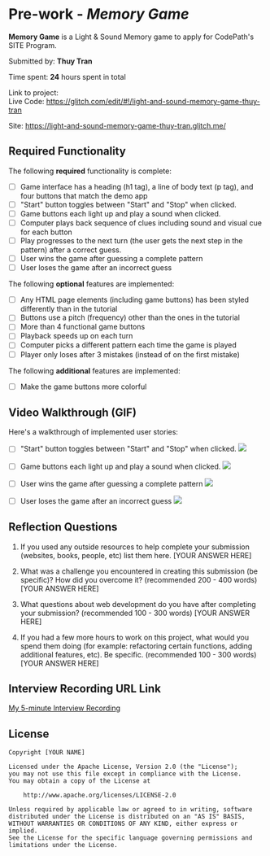# Pre-work - _Memory Game_

**Memory Game** is a Light & Sound Memory game to apply for CodePath's SITE Program.

Submitted by: **Thuy Tran**

Time spent: **24** hours spent in total

Link to project:  
  Live Code: https://glitch.com/edit/#!/light-and-sound-memory-game-thuy-tran
  
  Site: https://light-and-sound-memory-game-thuy-tran.glitch.me/

## Required Functionality

The following **required** functionality is complete:

- [ ] Game interface has a heading (h1 tag), a line of body text (p tag), and four buttons that match the demo app
- [ ] "Start" button toggles between "Start" and "Stop" when clicked.
- [ ] Game buttons each light up and play a sound when clicked.
- [ ] Computer plays back sequence of clues including sound and visual cue for each button
- [ ] Play progresses to the next turn (the user gets the next step in the pattern) after a correct guess.
- [ ] User wins the game after guessing a complete pattern
- [ ] User loses the game after an incorrect guess

The following **optional** features are implemented:

- [ ] Any HTML page elements (including game buttons) has been styled differently than in the tutorial
- [ ] Buttons use a pitch (frequency) other than the ones in the tutorial
- [ ] More than 4 functional game buttons
- [ ] Playback speeds up on each turn
- [ ] Computer picks a different pattern each time the game is played
- [ ] Player only loses after 3 mistakes (instead of on the first mistake)

The following **additional** features are implemented:

- [ ] Make the game buttons more colorful

## Video Walkthrough (GIF)

Here's a walkthrough of implemented user stories:
- [ ] "Start" button toggles between "Start" and "Stop" when clicked.
![](https://i.imgur.com/HVYnktI.gif)

- [ ] Game buttons each light up and play a sound when clicked.
![](https://i.imgur.com/6Xd2cJy.gif)

- [ ] User wins the game after guessing a complete pattern
![](https://i.imgur.com/9a1RHgf.gif)

- [ ] User loses the game after an incorrect guess
![](https://i.imgur.com/yl7TlI2.gif)

## Reflection Questions

1. If you used any outside resources to help complete your submission (websites, books, people, etc) list them here.
   [YOUR ANSWER HERE]

2. What was a challenge you encountered in creating this submission (be specific)? How did you overcome it? (recommended 200 - 400 words)
   [YOUR ANSWER HERE]

3. What questions about web development do you have after completing your submission? (recommended 100 - 300 words)
   [YOUR ANSWER HERE]

4. If you had a few more hours to work on this project, what would you spend them doing (for example: refactoring certain functions, adding additional features, etc). Be specific. (recommended 100 - 300 words)
   [YOUR ANSWER HERE]

## Interview Recording URL Link

[My 5-minute Interview Recording](https://drive.google.com/file/d/1q_uJDEgC6Z2x3GXTjwJ7xG3BlG3kI8JU/view?usp=sharing)

## License

    Copyright [YOUR NAME]

    Licensed under the Apache License, Version 2.0 (the "License");
    you may not use this file except in compliance with the License.
    You may obtain a copy of the License at

        http://www.apache.org/licenses/LICENSE-2.0

    Unless required by applicable law or agreed to in writing, software
    distributed under the License is distributed on an "AS IS" BASIS,
    WITHOUT WARRANTIES OR CONDITIONS OF ANY KIND, either express or implied.
    See the License for the specific language governing permissions and
    limitations under the License.
